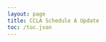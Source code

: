 ```yaml
---
layout: page
title: CCLA Schedule A Update
toc: /toc.json
---
```


<script type='text/javascript' language='JavaScript' src='https://secure.echosign.com/public/widget?f=3KXMZ46Q3U7Z2Z'></script>
